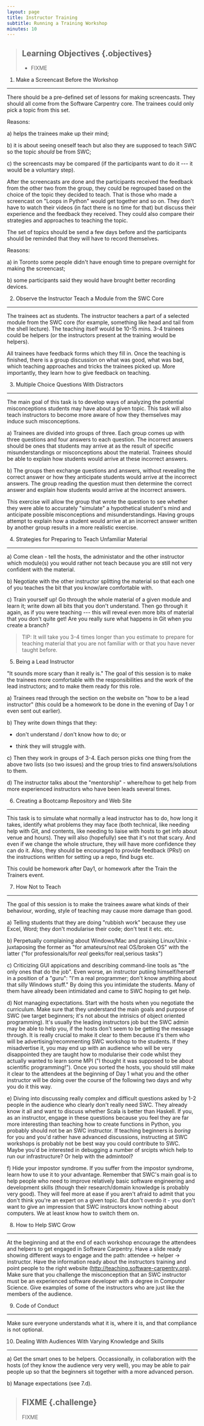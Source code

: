 ```yaml
---
layout: page
title: Instructor Training
subtitle: Running a Training Workshop
minutes: 10
---
```

> ## Learning Objectives {.objectives}
>
> * FIXME

1. Make a Screencast Before the Workshop
----------------------------------------

There should be a pre-defined set of lessons for making
screencasts. They should all come from the Software Carpentry
core. The trainees could only pick a topic from this set.

Reasons:

a) helps the trainees make up their mind;

b) it is about seeing oneself teach but also they are supposed to
   teach SWC so the topic *should* be from SWC;

c) the screencasts may be compared (if the participants want to do it
   --- it would be a voluntary step).

After the screencasts are done and the participants received the
feedback from the other two from the group, they could be regrouped
based on the choice of the topic they decided to teach. That is those
who made a screencast on "Loops in Python" would get together and so
on. They don't have to watch their videos (in fact there is no time
for that) but discuss their experience and the feedback they
received. They could also compare their strategies and approaches to
teaching the topic.

The set of topics should be send a few days before and the
participants should be reminded that they will have to record
themselves.

Reasons:

a) in Toronto some people didn't have enough time to prepare overnight
   for making the screencast;

b) some participants said they would have brought better recording
   devices.

2. Observe the Instructor Teach a Module from the SWC Core
----------------------------------------------------------

The trainees act as students.  The instructor teachers a part of a
selected module from the SWC core (for example, something like head
and tail from the shell lecture). The teaching itself would be 10-15
mins. 3-4 trainees could be helpers (or the instructors present at the
training would be helpers).

All trainees have feedback forms which they fill in.  Once the
teaching is finished, there is a group discussion on what was good,
what was bad, which teaching approaches and tricks the trainees picked
up.  More importantly, they learn how to give feedback on teaching.

3. Multiple Choice Questions With Distractors
---------------------------------------------
The main goal of this task is to develop ways of analyzing the potential misconceptions students may have about a given topic. This task will also teach instructors to become more aware of how they themselves may induce such misconceptions.

a) Trainees are divided into groups of three. Each group comes up with three questions and four answers to each question. The incorrect answers should be ones that students may arrive at as the result of specific misunderstandings or misconceptions about the material. Trainees should be able to explain how students would arrive at these incorrect answers.

b) The groups then exchange questions and answers, without revealing the correct answer or how they anticipate students would arrive at the incorrect answers. The group reading the question must then determine the correct answer and explain how students would arrive at the incorrect answers. 

This exercise will allow the group that wrote the question to see whether they were able to accurately "simulate" a hypothetical student's mind and anticipate possible misconceptions and misunderstandings. Having groups attempt to explain how a student would arrive at an incorrect answer written by another group results in a more realistic exercise.

4. Strategies for Preparing to Teach Unfamiliar Material
--------------------------------------------------------

a) Come clean - tell the hosts, the administator and the other
   instructor which module(s) you would rather not teach because you
   are still not very confident with the material.

b) Negotiate with the other instructor splitting the material so that
   each one of you teaches the bit that you know/are comfortable with.

c) Train yourself up! Go through the whole material of a given module
   and learn it; write down all bits that you don't understand. Then
   go through it again, as if you were teaching --- this will reveal
   even more bits of material that you don't quite get! Are you really
   sure what happens in Git when you create a branch?


> TIP: It will take you 3-4 times longer than you estimate to prepare
> for teaching material that you are not familiar with or that you
> have never taught before.

5. Being a Lead Instructor

"It sounds more scary than it really is." The goal of this session is
to make the trainees more comfortable with the responsibilities and
the work of the lead instructors; and to make them ready for this
role.

a) Trainees read through the section on the website on "how to be a
   lead instructor" (this could be a homework to be done in the
   evening of Day 1 or even sent out earlier).

b) They write down things that they:

   * don't understand / don't know how to do; or

   * think they will struggle with.

c) Then they work in groups of 3-4. Each person picks one thing from
   the above two lists (so two issues) and the group tries to find
   answers/solutions to them.

d) The instructor talks about the "mentorship" - where/how to get help
   from more experienced instructors who have been leads several
   times.

6. Creating a Bootcamp Repository and Web Site
----------------------------------------------

This task is to simulate what normally a lead instructor has to do,
how long it takes, identify what problems they may face (both
technical, like needing help with Git, and contents, like needing to
liaise with hosts to get info about venue and hours). They will also
(hopefully) see that it's not that scary. And even if we change the
whole structure, they will have more confidence they can do it. Also,
they should be encouraged to provide feedback (PRs!) on the
instructions written for setting up a repo, find bugs etc.

This could be homework after Day1, or homework after the Train the
Trainers event.

7. How Not to Teach
-------------------

The goal of this session is to make the trainees aware what kinds of
their behaviour, wording, style of teaching may cause more damage than
good.

a) Telling students that they are doing "rubbish work" because they
   use Excel, Word; they don't modularise their code; don't test it
   etc. etc.

b) Perpetually complaining about Windows/Mac and praising Linux/Unix -
   juxtaposing the former as "for amateurs/not real OS/broken OS" with
   the latter ("for professionals/for *real* geeks/for real,serious
   tasks")

c) Criticizing GUI appications and describing command-line tools as
   "the only ones that do the job". Even worse, an instructor putiing
   himself/herself in a position of a "guru": "I'm a real programmer;
   don't know anything about that silly Windows stuff." By doing this
   you intimidate the students. Many of them have already been
   intimidated and came to SWC hoping to get help.

d) Not managing expectations. Start with the hosts when you negotiate
   the curriculum. Make sure that they understand the main goals and
   purpose of SWC (we target beginners; it's not about the intrisics
   of object oriented programming). It's usually the leading
   instructors job but the SWC admin may be able to help you, if the
   hosts don't seem to be getting the message through. It is really
   crucial to make it clear to them because it's them who will be
   advertising/recommenting SWC workshop to the students. If they
   misadvertise it, you may end up with an audience who will be very
   disappointed they are taught how to modularise their code whilst
   they actually wanted to learn some MPI ("I thought it was supposed
   to be about scientific programming!"). Once you sorted the hosts,
   you should still make it clear to the attendees at the beginning of
   Day 1 what you and the other instructor will be doing over the
   course of the following two days and why you do it this way.

e) Diving into discussing really complex and difficult questions asked
   by 1-2 people in the audience who clearly don't really need
   SWC. They already know it all and want to discuss whether Scala is
   better than Haskell. If you, as an instructor, engage in these
   questions because you feel they are far more interesting than
   teaching how to create functions in Python, you probably should not
   be an SWC instructor. If teaching beginners is *boring* for you and
   you'd rather have advanced discussions, instructing at SWC
   workshops is probably not be best way you could contribute to
   SWC. Maybe you'd be interested in debugging a number of srcipts
   which help to run our infrastructure? Or help with the admintool?

f) Hide your impostor syndrome. If you suffer from the impostor
   syndrome, learn how to use it to your advantage. Remember that
   SWC's main goal is to help people who need to improve relatively
   basic software engineering and development skills (though their
   research/domain knowledge is probably very good). They will feel
   more at ease if you aren't afraid to admit that you don't think
   you're an expert on a given topic. But don't overdo it - you don't
   want to give an impression that SWC instructors know nothing about
   computers. We at least know how to switch them on.

8. How to Help SWC Grow
-----------------------

At the beginning and at the end of each workshop encourage the
attendees and helpers to get engaged in Software Carpentry. Have a
slide ready showing different ways to engage and the path: attendee ->
helper -> instructor. Have the information ready about the instructors
training and point people to the right website
(http://teaching.software-carpentry.org). Make sure that you challenge
the misconception that an SWC instructor must be an experienced
software developer with a degree in Computer Science. Give examples of
some of the instructors who are just like the members of the
audience.

9. Code of Conduct
------------------

Make sure everyone understands what it is, where it is, and that
compliance is not optional.

10. Dealing With Audiences With Varying Knowledge and Skills
------------------------------------------------------------

a) Get the smart ones to be helpers. Occassionally, in collaboration
   with the hosts (of they know the audience very very well), you may
   be able to pair people up so that the beginners sit together with a
   more advanced person.

b) Manage expectations (see 7.d).

> ## FIXME {.challenge}
>
> FIXME
